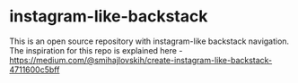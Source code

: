 # instagram-like-backstack
This is an open source repository with instagram-like backstack navigation.
The inspiration for this repo is explained here - https://medium.com/@smihajlovskih/create-instagram-like-backstack-4711600c5bff
